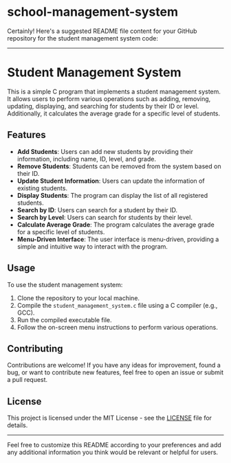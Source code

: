 # school-management-system
Certainly! Here's a suggested README file content for your GitHub repository for the student management system code:

---

# Student Management System

This is a simple C program that implements a student management system. It allows users to perform various operations such as adding, removing, updating, displaying, and searching for students by their ID or level. Additionally, it calculates the average grade for a specific level of students.

## Features

- **Add Students**: Users can add new students by providing their information, including name, ID, level, and grade.
- **Remove Students**: Students can be removed from the system based on their ID.
- **Update Student Information**: Users can update the information of existing students.
- **Display Students**: The program can display the list of all registered students.
- **Search by ID**: Users can search for a student by their ID.
- **Search by Level**: Users can search for students by their level.
- **Calculate Average Grade**: The program calculates the average grade for a specific level of students.
- **Menu-Driven Interface**: The user interface is menu-driven, providing a simple and intuitive way to interact with the program.

## Usage

To use the student management system:

1. Clone the repository to your local machine.
2. Compile the `student_management_system.c` file using a C compiler (e.g., GCC).
3. Run the compiled executable file.
4. Follow the on-screen menu instructions to perform various operations.

## Contributing

Contributions are welcome! If you have any ideas for improvement, found a bug, or want to contribute new features, feel free to open an issue or submit a pull request.

## License

This project is licensed under the MIT License - see the [LICENSE](LICENSE) file for details.

---

Feel free to customize this README according to your preferences and add any additional information you think would be relevant or helpful for users.